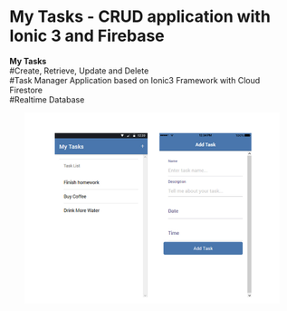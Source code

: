 # My Tasks - CRUD application with Ionic 3 and Firebase
<b>My Tasks</b> 
<br>
#Create, Retrieve, Update and Delete 
<br>
#Task Manager Application based on Ionic3 Framework with Cloud Firestore
<br>
#Realtime Database

<p align="center">
  <img src="https://github.com/anesask/my_ionic_tasks/blob/master/src/assets/imgs/mytasksionicapp.jpg?raw=true" width="450"/>
</p>
